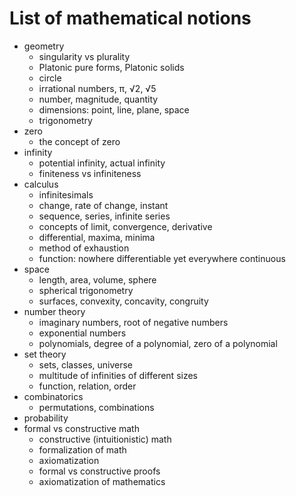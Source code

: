 # List of mathematical notions

- geometry
  - singularity vs plurality
  - Platonic pure forms, Platonic solids
  - circle
  - irrational numbers, π, √2, √5
  - number, magnitude, quantity
  - dimensions: point, line, plane, space
  - trigonometry
- zero
  - the concept of zero
- infinity
  - potential infinity, actual infinity
  - finiteness vs infiniteness
- calculus
  - infinitesimals
  - change, rate of change, instant
  - sequence, series, infinite series
  - concepts of limit, convergence, derivative
  - differential, maxima, minima
  - method of exhaustion
  - function: nowhere differentiable yet everywhere continuous
- space
  - length, area, volume, sphere
  - spherical trigonometry
  - surfaces, convexity, concavity, congruity
- number theory
  - imaginary numbers, root of negative numbers
  - exponential numbers
  - polynomials, degree of a polynomial, zero of a polynomial
- set theory
  - sets, classes, universe
  - multitude of infinities of different sizes
  - function, relation, order
- combinatorics
  - permutations, combinations
- probability
- formal vs constructive math
  - constructive (intuitionistic) math
  - formalization of math
  - axiomatization
  - formal vs constructive proofs
  - axiomatization of mathematics
